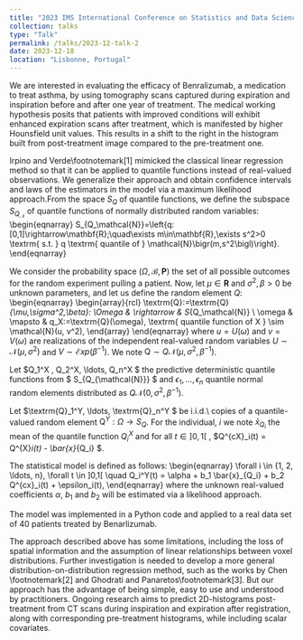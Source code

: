 ```yaml
---
title: "2023 IMS International Conference on Statistics and Data Science (ICSDS)"
collection: talks
type: "Talk"
permalink: /talks/2023-12-talk-2
date: 2023-12-18
location: "Lisbonne, Portugal"
---
```


We are interested in evaluating the efficacy of Benralizumab, a medication to treat asthma, by using tomography scans captured during expiration and inspiration before and after one year of treatment. The medical working hypothesis posits that patients with improved conditions will exhibit enhanced expiration scans after treatment, which is manifested by higher Hounsfield unit values. This results in a shift to the right in the histogram built from post-treatment image compared to the pre-treatment one. 

Irpino and Verde\footnotemark[1] mimicked the classical linear regression method so that it can be applied to quantile functions instead of real-valued observations. We generalize their approach and obtain confidence intervals and laws of the estimators in the model via a maximum likelihood approach.From the space $S_Q$ of quantile functions, we define the subspace $S_{Q_\mathcal{N}}$ of quantile functions of normally distributed random variables:
\begin{eqnarray}
S_{Q_\mathcal{N}}=\left\{q:[0,1]\rightarrow\mathbf{R};\quad\exists m\in\mathbf{R},\exists s^2>0 \textrm{ s.t. } q \textrm{ quantile of } \mathcal{N}\bigr(m,s^2\bigl)\right\}.
\end{eqnarray}

We consider the probability space $(\Omega, \mathcal{B}, \mathbf{P})$ the set of all possible outcomes for the random experiment pulling a patient. Now, let $\mu\in\mathbf{R}$ and $\sigma^2,\beta>0$ be unknown parameters, and let us define the random element $Q$:
\begin{eqnarray}
\begin{array}{rcl}
\textrm{Q}:=\textrm{Q}_{\mu,\sigma^2,\beta}: \Omega & \rightarrow & S_{Q_\mathcal{N}} \\
\omega & \mapsto & q_X:=\textrm{Q}(\omega), \textrm{ quantile function of X } \sim \mathcal{N}(u, v^2),
\end{array}
\end{eqnarray}
where $u=U(\omega)$ and $v=V(\omega)$ are realizations of the independent real-valued random variables $U \sim \mathcal{N}\bigr(\mu, \sigma^2\bigl)$ and $V \sim \mathcal{E}xp\left(\beta^{-1}\right)$. We note $\textrm{Q}\sim Q\mathcal{N}(\mu,\sigma^2,\beta^{-1})$.

Let $Q_1^X , Q_2^X, \ldots, Q_n^X $ the predictive deterministic quantile functions from $ S_{Q_{\mathcal{N}}} $ and $\epsilon_1, \ldots, \epsilon_n$ quantile normal random elements distributed as $Q\mathcal{N}(0,\sigma^2,\beta^{-1})$. 

Let $\textrm{Q}_1^Y, \ldots, \textrm{Q}_n^Y $ be i.i.d.\ copies of a quantile-valued random element $\textrm{Q}^Y:\Omega \rightarrow S_{Q}$.
For the individual, $i$ we note $\bar{x}_{Q_i}$ the mean of the quantile function $Q_i^X$ and for all $t\in]0,1[$ , $Q^{cX}_i(t) = Q^{X}_i(t) - \bar{x}_{Q_i} $.

The statistical model is defined as follows: 
\begin{eqnarray}
\forall i \in \{1, 2, \ldots, n\}, \forall t \in ]0,1[ \quad 
 Q_i^Y(t) = \alpha + b_1 \bar{x}_{Q_i} + b_2 Q^{cx}_i(t) + \epsilon_i(t),
\end{eqnarray}
where the unknown real-valued coefficients $\alpha$, $b_1$ and $b_2$ will be estimated via a likelihood approach.

The model was implemented in a Python code and applied to a real data set of 40 patients treated by Benarlizumab.

The approach described above has some limitations, including the loss of spatial information and the assumption of linear relationships between voxel distributions. Further investigation is needed to develop a more general distribution-on-distribution regression method, such as the works by Chen \footnotemark[2] and Ghodrati and Panaretos\footnotemark[3]. But our approach has the advantage of being simple, easy to use and understood by practitioners. Ongoing research aims to predict 2D-histograms post-treatment from CT scans during inspiration and expiration after registration, along with corresponding pre-treatment histograms, while including scalar covariates.

